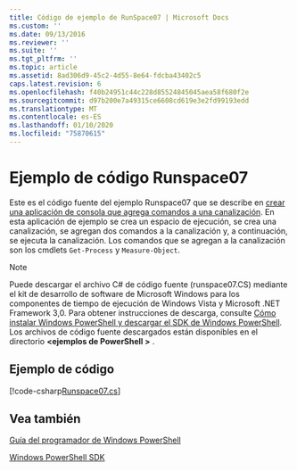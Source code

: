 ```yaml
---
title: Código de ejemplo de RunSpace07 | Microsoft Docs
ms.custom: ''
ms.date: 09/13/2016
ms.reviewer: ''
ms.suite: ''
ms.tgt_pltfrm: ''
ms.topic: article
ms.assetid: 8ad306d9-45c2-4d55-8e64-fdcba43402c5
caps.latest.revision: 6
ms.openlocfilehash: f40b24951c44c228d85524845045aea58f680f2e
ms.sourcegitcommit: d97b200e7a49315ce6608cd619e3e2fd99193edd
ms.translationtype: MT
ms.contentlocale: es-ES
ms.lasthandoff: 01/10/2020
ms.locfileid: "75870615"
---
```

# <a name="runspace07-code-sample"></a>Ejemplo de código Runspace07

Este es el código fuente del ejemplo Runspace07 que se describe en [crear una aplicación de consola que agrega comandos a una canalización](https://msdn.microsoft.com/01eb7808-e97b-4905-80be-9e2fa38c262e).
En esta aplicación de ejemplo se crea un espacio de ejecución, se crea una canalización, se agregan dos comandos a la canalización y, a continuación, se ejecuta la canalización. Los comandos que se agregan a la canalización son los cmdlets `Get-Process` y `Measure-Object`.

> [!NOTE]
> Puede descargar el archivo C# de código fuente (runspace07.CS) mediante el kit de desarrollo de software de Microsoft Windows para los componentes de tiempo de ejecución de Windows Vista y Microsoft .NET Framework 3,0. Para obtener instrucciones de descarga, consulte [Cómo instalar Windows PowerShell y descargar el SDK de Windows PowerShell](/powershell/scripting/developer/installing-the-windows-powershell-sdk).
> Los archivos de código fuente descargados están disponibles en el directorio **\<ejemplos de PowerShell >** .

## <a name="code-sample"></a>Ejemplo de código

[!code-csharp[Runspace07.cs](../../../../powershell-sdk-samples/SDK-2.0/csharp/Runspace07/Runspace07.cs#L11-L108 "Runspace07.cs")]

## <a name="see-also"></a>Vea también

[Guía del programador de Windows PowerShell](./windows-powershell-programmer-s-guide.md)

[Windows PowerShell SDK](../windows-powershell-reference.md)
